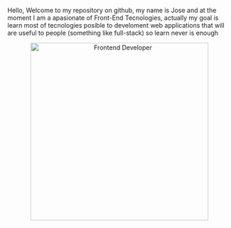 Hello, Welcome to my repository on github, my name is Jose and at the moment I am a apasionate of Front-End Tecnologies, actually my goal is learn most of tecnologies posible to develoment web applications that will are useful to people (something like full-stack) so learn never is enough

<p align="center">
  <img src="https://www.simplilearn.com/ice9/free_resources_article_thumb/full_front_back.jpg" alt="Frontend Developer" width='400px'/>
</p>



<!---
Josem1801/Josem1801 is a ✨ special ✨ repository because its `README.md` (this file) appears on your GitHub profile.
You can click the Preview link to take a look at your changes.
--->

